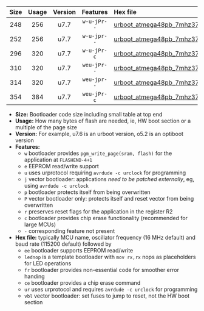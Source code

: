 |Size|Usage|Version|Features|Hex file|
|:-:|:-:|:-:|:-:|:--|
|248|256|u7.7|`w-u-jPr--`|[urboot_atmega48pb_7mhz3728_115200bps_lednop_ur_vbl.hex](https://raw.githubusercontent.com/stefanrueger/urboot.hex/main/mcus/atmega48pb/fcpu_7mhz3728/115200_bps/urboot_atmega48pb_7mhz3728_115200bps_lednop_ur_vbl.hex)|
|252|256|u7.7|`w-u-jpr--`|[urboot_atmega48pb_7mhz3728_115200bps_lednop_fr_ur_vbl.hex](https://raw.githubusercontent.com/stefanrueger/urboot.hex/main/mcus/atmega48pb/fcpu_7mhz3728/115200_bps/urboot_atmega48pb_7mhz3728_115200bps_lednop_fr_ur_vbl.hex)|
|296|320|u7.7|`w-u-jPr-c`|[urboot_atmega48pb_7mhz3728_115200bps_lednop_fr_ce_ur_vbl.hex](https://raw.githubusercontent.com/stefanrueger/urboot.hex/main/mcus/atmega48pb/fcpu_7mhz3728/115200_bps/urboot_atmega48pb_7mhz3728_115200bps_lednop_fr_ce_ur_vbl.hex)|
|310|320|u7.7|`weu-jPr--`|[urboot_atmega48pb_7mhz3728_115200bps_ee_lednop_ur_vbl.hex](https://raw.githubusercontent.com/stefanrueger/urboot.hex/main/mcus/atmega48pb/fcpu_7mhz3728/115200_bps/urboot_atmega48pb_7mhz3728_115200bps_ee_lednop_ur_vbl.hex)|
|314|320|u7.7|`weu-jpr--`|[urboot_atmega48pb_7mhz3728_115200bps_ee_lednop_fr_ur_vbl.hex](https://raw.githubusercontent.com/stefanrueger/urboot.hex/main/mcus/atmega48pb/fcpu_7mhz3728/115200_bps/urboot_atmega48pb_7mhz3728_115200bps_ee_lednop_fr_ur_vbl.hex)|
|354|384|u7.7|`weu-jPr-c`|[urboot_atmega48pb_7mhz3728_115200bps_ee_lednop_fr_ce_ur_vbl.hex](https://raw.githubusercontent.com/stefanrueger/urboot.hex/main/mcus/atmega48pb/fcpu_7mhz3728/115200_bps/urboot_atmega48pb_7mhz3728_115200bps_ee_lednop_fr_ce_ur_vbl.hex)|

- **Size:** Bootloader code size including small table at top end
- **Usage:** How many bytes of flash are needed, ie, HW boot section or a multiple of the page size
- **Version:** For example, u7.6 is an urboot version, o5.2 is an optiboot version
- **Features:**
  + `w` bootloader provides `pgm_write_page(sram, flash)` for the application at `FLASHEND-4+1`
  + `e` EEPROM read/write support
  + `u` uses urprotocol requiring `avrdude -c urclock` for programming
  + `j` vector bootloader: applications *need to be patched externally*, eg, using `avrdude -c urclock`
  + `p` bootloader protects itself from being overwritten
  + `P` vector bootloader only: protects itself and reset vector from being overwritten
  + `r` preserves reset flags for the application in the register R2
  + `c` bootloader provides chip erase functionality (recommended for large MCUs)
  + `-` corresponding feature not present
- **Hex file:** typically MCU name, oscillator frequency (16 MHz default) and baud rate (115200 default) followed by
  + `ee` bootloader supports EEPROM read/write
  + `lednop` is a template bootloader with `mov rx,rx` nops as placeholders for LED operations
  + `fr` bootloader provides non-essential code for smoother error handing
  + `ce` bootloader provides a chip erase command
  + `ur` uses urprotocol and requires `avrdude -c urclock` for programming
  + `vbl` vector bootloader: set fuses to jump to reset, not the HW boot section

